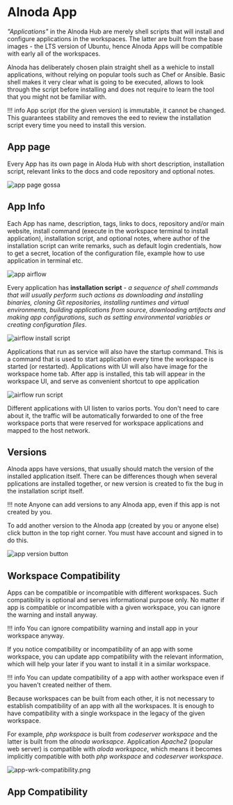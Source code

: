 # Alnoda App 

_"Applications"_ in the Alnoda Hub are merely shell scripts that will install and configure applications in the workspaces. The latter 
are built from the base images - the LTS version of Ubuntu, hence Alnoda Apps will be compatible with early all of the workspaces. 

Alnoda has deliberately chosen plain straight shell as a wehicle to install applications, without relying on popular tools such as Chef or Ansible. 
Basic shell makes it very clear what is going to be executed, allows to look through the script before installing and does not require to 
learn the tool that you might not be familiar with.   

!!! info 
    App script (for the given version) is immutable, it cannot be changed. This guarantees stability and removes the eed to review the installation script every time you need to install this version. 

## App page

Every App has its own page in Aloda Hub with short description, installation script, relevant links to the docs and code repository and optional notes. 

![app page gossa](./img/app-page-gossa.jpg)

## App Info 

Each App has name, description, tags, links to docs, repository and/or main website, install command (execute in the workspace terminal to install application), installation script, and optional notes, where author of the installation script can write remarks, such as default login credentials, how to get a secret, location of the configuration file, example how to use application in terminal etc.  

![app airflow](./img/app-airflow.jpg)

Every application has __installation script__ - _a sequence of shell commands that will usually perform such actions as downloading and installing binaries, cloning Git repositories, installing runtimes and virtual environments, building applications from source, downloading artifacts and making app configurations, such as setting environmental variables or creating configuration files_. 

![airflow install script](./img/airflow-install.jpg)

Applications that run as service will also have the startup command. This is a command that is used to start application every time the workspace is started (or restarted). Applications with UI will also have image for the workspace home tab. After app is installed, this tab will appear in the workspace UI, and serve as convenient shortcut to ope application

![airflow run script](./img/airflow-run-script.jpg)

Different applications with UI listen to varios ports. You don't need to care about it, the traffic will be automatically forwarded to one of the free workspace ports that were reserved for workspace applications and mapped to the host network.

## Versions

Alnoda apps have versions, that usually should match the version of the installed application itself. There can be differences though when several pplications are installed together, or new version is created to fix the bug in the installation script itself. 

!!! note
    Anyone can add versions to any Alnoda app, even if this app is not created by you.  

To add another version to the Alnoda app (created by you or anyone else) click button in the top right corner. You must have account and signed in to do this.  

![app version button](./img/app-version-btn.jpg)

## Workspace Compatibility

Apps can be compatible or incompatible with different workspaces. Such compatibility is optional and serves informational purpose only. 
No matter if app is compatible or incompatible with a given workspace, you can ignore the warning and install anyway. 

!!! info 
    You can ignore compatibility warning and install app in your workspace anyway. 

If you notice compatibility or incompatibility of an app with some workspace, you can update app compatibility with the relevant information, which will help your later if you want to install it in a similar workspace. 

!!! info 
    You can update compatibility of a app with aother workspace even if you haven't created neither of them. 

Because workspaces can be built from each other, it is not necessary to establish compatibility of an app with all the workspaces. It is enough 
to have compatibility with a single workspace in the legacy of the given workspace. 

For example, _php workspace_ is built from _codeserver workspace_ and the latter is built from the _alnoda worksapce_. Application _Apache2_ (popular web server) is compatible with _aloda workspace_, which means it becomes implicitly compatible with both _php workspace_ and _codeserver workspace_.

![app-wrk-compatibility.png](./img/app-wrk-compatibility.png)

## App Compatibility